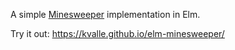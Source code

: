 A simple [Minesweeper](http://www.minesweeper.info/wiki/Windows_Minesweeper) implementation in Elm.

Try it out: https://kvalle.github.io/elm-minesweeper/
